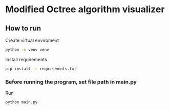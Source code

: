 # Modified Octree algorithm visualizer

## How to run

Create virtual enviroment
```bash
python -m venv venv
```

Install requirements
```bash
pip install -r requirements.txt
```

### Before running the program, set file path in main.py
Run
```bash
python main.py
```
